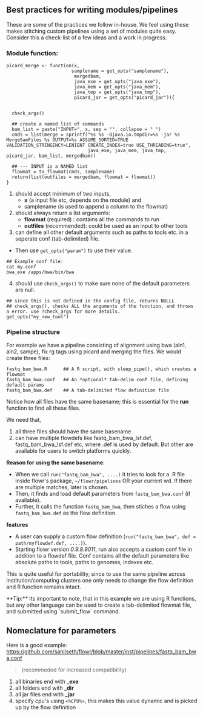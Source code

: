 ## Best practices for writing modules/pipelines

These are some of the practices we follow in-house. We feel using these makes stitching custom pipelines using a set of modules quite easy. Consider this a check-list of a few ideas and a work in progress.

### Module function:

```{r picard_merge, echo=TRUE, comment=""}
picard_merge <- function(x, 
                        samplename = get_opts("samplename"),
                         mergedbam,
                         java_exe = get_opts("java_exe"),
                         java_mem = get_opts("java_mem"),
                         java_tmp = get_opts("java_tmp"),
                         picard_jar = get_opts("picard_jar")){
  

  check_args()  
  
  ## create a named list of commands
  bam_list = paste("INPUT=", x, sep = "", collapse = " ")
  cmds = list(merge = sprintf("%s %s -Djava.io.tmpdir=%s -jar %s MergeSamFiles %s OUTPUT=%s ASSUME_SORTED=TRUE VALIDATION_STRINGENCY=LENIENT CREATE_INDEX=true USE_THREADING=true",
                              java_exe, java_mem, java_tmp, picard_jar, bam_list, mergedbam))
  
  ## --- INPUT is a NAMED list
  flowmat = to_flowmat(cmds, samplename)
  return(list(outfiles = mergedbam, flowmat = flowmat))
}
```

1. should accept minimum of two inputs, 
    - **x** (a input file etc, depends on the module) and
    - samplename (is used to append a column to the flowmat)
2. should always return a list arguments:
    - **flowmat** (required)   : contains all the commands to run
    - **outfiles** (recommended): could be used as an input to other tools
3. can define all other default arguments such as paths to tools etc. in a seperate conf (tab-delimited) file.
  - Then use `get_opts("param")` to use their value.

```
## Example conf file:
cat my.conf
bwa_exe	/apps/bwa/bin/bwa
```

4. should use `check_args()` to make sure none of the default parameters are null. 

```{r}
## since this is not defined in the config file, returns NULLL
## check_args(), checks ALL the arguments of the function, and throws a error. use ?check_args for more details.
get_opts("my_new_tool")
```


### Pipeline structure
For example we have a pipeline consisting of alignment using bwa (aln1, aln2, sampe), fix rg tags using picard and merging the files.
We would create three files: 

```
fastq_bam_bwa.R      ## A R script, with sleep_pipe(), which creates a flowmat
fastq_bam_bwa.conf   ## An *optional* tab-delim conf file, defining default params
fastq_bam_bwa.def    ## A tab-delimited flow definition file
```

Notice how all files have the same basename; this is essential for the **run** function to find all these files.

We need that,
1. all three files should have the same basename
2. can have multiple flowdefs like fastq_bam_bwa_lsf.def, fastq_bam_bwa_lsf.def etc, where <basename>.def is used
 by default. But other are available for users to switch platforms quickly.

**Reason for using the same basename**:
- When we call `run("fastq_bam_bwa", ....)` it tries to look for a .R file inside flowr's package, `~/flowr/pipelines` OR your current wd. 
If there are multiple matches, later is chosen. 
- Then, it finds and load default parameters from `fastq_bam_bwa.conf` (if available). 
- Further, it calls the function `fastq_bam_bwa`, then stiches a flow using `fastq_bam_bwa.def` as the flow definition. 

**features**
- A user can supply a custom flow definition (`run("fastq_bam_bwa", def = path/myflowdef.def, ....)`). 
- Starting flowr version *0.9.8.9011*, run also accepts a custom conf file in addition to a flowdef file. Conf contains all the 
default parameters like absolute paths to tools, paths to genomes, indexes etc.

This is quite useful for portability, since to use the same pipeline across institution/computing clusters one only needs to change the 
flow definition and R function remains intact.

<div class="alert alert-info" role="alert">
**Tip:** 
Its important to note, that in this example we are using R functions, but any other language can be used to create a tab-delimited flowmat file, and submitted using `submit_flow` command.
</div>


## Nomeclature for parameters

Here is a good example: https://github.com/sahilseth/flowr/blob/master/inst/pipelines/fastq_bam_bwa.conf

> (recommeded for increased compatibility)

1. all binaries end with **_exe**
2. all folders end with **_dir**
3. all jar files end with **_jar**
4. specify cpu's using `<%CPU%>`, this makes this value dynamic and is picked up by the flow definition
